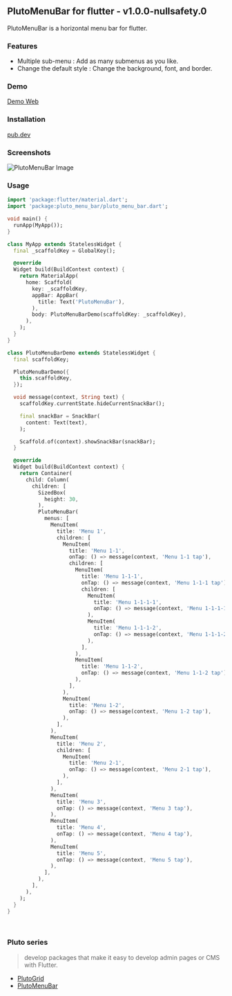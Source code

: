 ## PlutoMenuBar for flutter - v1.0.0-nullsafety.0

PlutoMenuBar is a horizontal menu bar for flutter.

### Features
- Multiple sub-menu : Add as many submenus as you like.
- Change the default style : Change the background, font, and border.

### Demo
[Demo Web](https://bosskmk.github.io/pluto_menu_bar/build/web/index.html)

### Installation
[pub.dev](https://pub.dev/packages/pluto_menu_bar)

### Screenshots

![PlutoMenuBar Image](https://bosskmk.github.io/images/pluto_menu_bar_img1.gif)

### Usage
```dart
import 'package:flutter/material.dart';
import 'package:pluto_menu_bar/pluto_menu_bar.dart';

void main() {
  runApp(MyApp());
}

class MyApp extends StatelessWidget {
  final _scaffoldKey = GlobalKey();

  @override
  Widget build(BuildContext context) {
    return MaterialApp(
      home: Scaffold(
        key: _scaffoldKey,
        appBar: AppBar(
          title: Text('PlutoMenuBar'),
        ),
        body: PlutoMenuBarDemo(scaffoldKey: _scaffoldKey),
      ),
    );
  }
}

class PlutoMenuBarDemo extends StatelessWidget {
  final scaffoldKey;

  PlutoMenuBarDemo({
    this.scaffoldKey,
  });

  void message(context, String text) {
    scaffoldKey.currentState.hideCurrentSnackBar();

    final snackBar = SnackBar(
      content: Text(text),
    );

    Scaffold.of(context).showSnackBar(snackBar);
  }

  @override
  Widget build(BuildContext context) {
    return Container(
      child: Column(
        children: [
          SizedBox(
            height: 30,
          ),
          PlutoMenuBar(
            menus: [
              MenuItem(
                title: 'Menu 1',
                children: [
                  MenuItem(
                    title: 'Menu 1-1',
                    onTap: () => message(context, 'Menu 1-1 tap'),
                    children: [
                      MenuItem(
                        title: 'Menu 1-1-1',
                        onTap: () => message(context, 'Menu 1-1-1 tap'),
                        children: [
                          MenuItem(
                            title: 'Menu 1-1-1-1',
                            onTap: () => message(context, 'Menu 1-1-1-1 tap'),
                          ),
                          MenuItem(
                            title: 'Menu 1-1-1-2',
                            onTap: () => message(context, 'Menu 1-1-1-2 tap'),
                          ),
                        ],
                      ),
                      MenuItem(
                        title: 'Menu 1-1-2',
                        onTap: () => message(context, 'Menu 1-1-2 tap'),
                      ),
                    ],
                  ),
                  MenuItem(
                    title: 'Menu 1-2',
                    onTap: () => message(context, 'Menu 1-2 tap'),
                  ),
                ],
              ),
              MenuItem(
                title: 'Menu 2',
                children: [
                  MenuItem(
                    title: 'Menu 2-1',
                    onTap: () => message(context, 'Menu 2-1 tap'),
                  ),
                ],
              ),
              MenuItem(
                title: 'Menu 3',
                onTap: () => message(context, 'Menu 3 tap'),
              ),
              MenuItem(
                title: 'Menu 4',
                onTap: () => message(context, 'Menu 4 tap'),
              ),
              MenuItem(
                title: 'Menu 5',
                onTap: () => message(context, 'Menu 5 tap'),
              ),
            ],
          ),
        ],
      ),
    );
  }
}
```

<br>

### Pluto series
> develop packages that make it easy to develop admin pages or CMS with Flutter.
* [PlutoGrid](https://github.com/bosskmk/pluto_grid)
* [PlutoMenuBar](https://github.com/bosskmk/pluto_menu_bar)